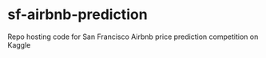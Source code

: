 # sf-airbnb-prediction
Repo hosting code for San Francisco Airbnb price prediction competition on Kaggle
